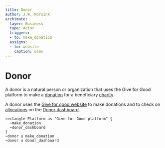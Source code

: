 ```yaml
---
title: Donor
author: J.W. Morsink
archimate:
  layer: Business
  type: Actor
  triggers: 
  - to: make_donation
  assigns:
  - to: website
    caption: uses
---
```

# Donor

A donor is a natural person or organization that uses the Give for Good platform to make a [donation](./donation) for a beneficiary [charity](./charity).

A donor uses the [Give for good website](https://giveforgood.world) to make donations and to check on [allocations](./allocation) on the [Donor dashboard](./donor_dashboard).

```pumlarch
rectangle Platform as "Give for Good platform" {
  ~make_donation
  ~donor_dashboard
}
~donor u make_donation
~donor u donor_dashboard
```
